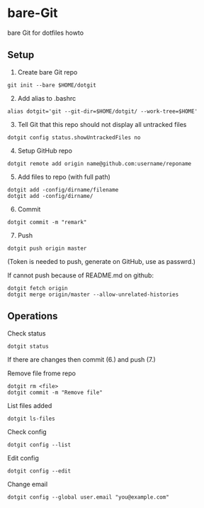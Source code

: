 # bare-Git
bare Git for dotfiles howto

## Setup
1. Create bare Git repo
```
git init --bare $HOME/dotgit
```

2. Add alias to .bashrc
```
alias dotgit='git --git-dir=$HOME/dotgit/ --work-tree=$HOME'
```

3. Tell Git that this repo should not display all untracked files 
```
dotgit config status.showUntrackedFiles no
```

4. Setup GitHub repo
```
dotgit remote add origin name@github.com:username/reponame
```

5. Add files to repo (with full path)
```
dotgit add -config/dirname/filename
dotgit add -config/dirname/
```

6. Commit
```
dotgit commit -m "remark"
```

7. Push
```
dotgit push origin master
```
(Token is needed to push, generate on GitHub, use as passwrd.)

If cannot push because of README.md on github:
```
dotgit fetch origin
dotgit merge origin/master --allow-unrelated-histories
```


## Operations

Check status
```
dotgit status
```
If there are changes then commit (6.) and push (7.)

Remove file frome repo
```
dotgit rm <file>
dotgit commit -m "Remove file"
```

List files added
```
dotgit ls-files
```

Check config
```
dotgit config --list
```

Edit config
```
dotgit config --edit
```

Change email
```
dotgit config --global user.email "you@example.com"
```

